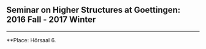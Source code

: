 ## Seminar on Higher Structures at Goettingen: 2016 Fall - 2017 Winter  ##
***

**Place: Hörsaal 6.

